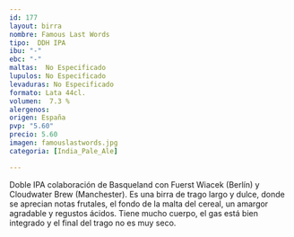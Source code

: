 ```yaml
---
id: 177
layout: birra
nombre: Famous Last Words
tipo:  DDH IPA
ibu: "-"
ebc: "-"
maltas:  No Especificado
lupulos: No Especificado
levaduras: No Especificado
formato: Lata 44cl.
volumen:  7.3 %
alergenos: 
origen: España
pvp: "5.60"
precio: 5.60
imagen: famouslastwords.jpg
categoria: [India_Pale_Ale]

---
```

Doble IPA colaboración de Basqueland con Fuerst Wiacek (Berlín) y Cloudwater Brew (Manchester). Es una birra de trago largo y dulce, donde se aprecian notas frutales, el fondo de la malta del cereal, un amargor agradable y regustos ácidos. Tiene mucho cuerpo, el gas está bien integrado y el final del trago no es muy seco.